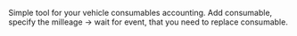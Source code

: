 Simple tool for your vehicle consumables accounting. Add consumable, specify the milleage -> wait for event, that you need to replace consumable.
